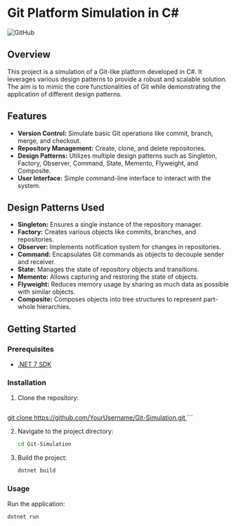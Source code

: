 # Git Platform Simulation in C#

![GitHub](https://img.shields.io/badge/GitHub-Git--Simulation-blue)

## Overview

This project is a simulation of a Git-like platform developed in C#. It leverages various design patterns to provide a robust and scalable solution. The aim is to mimic the core functionalities of Git while demonstrating the application of different design patterns.

## Features

- **Version Control:** Simulate basic Git operations like commit, branch, merge, and checkout.
- **Repository Management:** Create, clone, and delete repositories.
- **Design Patterns:** Utilizes multiple design patterns such as Singleton, Factory, Observer, Command, State, Memento, Flyweight, and Composite.
- **User Interface:** Simple command-line interface to interact with the system.

## Design Patterns Used

- **Singleton:** Ensures a single instance of the repository manager.
- **Factory:** Creates various objects like commits, branches, and repositories.
- **Observer:** Implements notification system for changes in repositories.
- **Command:** Encapsulates Git commands as objects to decouple sender and receiver.
- **State:** Manages the state of repository objects and transitions.
- **Memento:** Allows capturing and restoring the state of objects.
- **Flyweight:** Reduces memory usage by sharing as much data as possible with similar objects.
- **Composite:** Composes objects into tree structures to represent part-whole hierarchies.

## Getting Started

### Prerequisites

- [.NET 7 SDK](https://dotnet.microsoft.com/download/dotnet/6.0)

### Installation

1. Clone the repository:
    ```sh
[    git clone https://github.com/YourUsername/Git-Simulation.git
](https://github.com/Sari727896/VERSION-CONTROL-SYSTEM-.git)    ```

2. Navigate to the project directory:
    ```sh
    cd Git-Simulation
    ```

3. Build the project:
    ```sh
    dotnet build
    ```

### Usage

Run the application:
```sh
dotnet run
